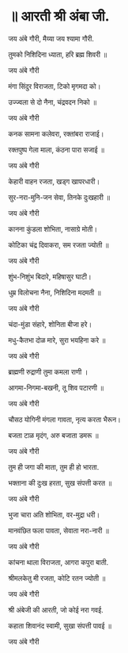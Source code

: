 # ॥ आरती श्री अंबा जी.

जय अंबे गौरी, मैय्या जय श्यामा गौरी.

तुमको निशिदिना ध्याता, हरि ब्रह्म शिवरी ॥

जय अंबे गौरी

मंगा सिंदुर विराजता, टिको मृगमदा को।

उज्ज्वला से दो नैना, चंद्रवदन निको ॥

जय अंबे गौरी

कनक सामना कलेवरा, रक्तांबरा राजाई।

रक्तपुष्प गेला माला, कंठना पारा सजाई ॥

जय अंबे गौरी

केहारी वाहन रजता, खड्ग खापरधारी।

सुर-नरा-मुनि-जन सेवा, तिनके दुःखहारी ॥

जय अंबे गौरी

कानना कुंडला शोभिता, नासाग्रे मोती।

कोटिका चंद्र दिवाकरा, सम रजता ज्योती ॥

जय अंबे गौरी

शुंभ-निशुंभ बिदारे, महिषासुर घाटी।

धुम्र विलोचना नैना, निशिदिना मदमती ॥

जय अंबे गौरी

चंदा-मुंडा संहारे, शोनिता बीजा हरे।

मधु-कैतभा दोळ मारे, सुरा भयहिना करे ॥

जय अंबे गौरी

ब्राह्मणी रुद्राणी तुमा कमला राणी ।

आगमा-निगमा-बखनी, तू शिव पटारणी ॥

जय अंबे गौरी

चौसठ योगिनी मंगला गावता, नृत्य करता भैरून।

बजता टाळ मृदंग, अरु बजाता डमरू ॥

जय अंबे गौरी

तुम ही जगा की माता, तुम ही हो भारता.

भक्ताना की दुःख हरता, सुख संपत्ती करत ॥

जय अंबे गौरी

भुजा चारा अति शोभिता, वर-मुद्रा धरी।

मानवंछित फला पावता, सेवाता नरा-नारी ॥

जय अंबे गौरी

कांचना थाला विराजता, आगरा कपुरा बाती.

श्रीमलकेतु मी रजता, कोटि रतन ज्योती ॥

जय अंबे गौरी

श्री अंबेजी की आरती, जो कोई नरा गवई.

कहाता शिवानंद स्वामी, सुखा संपत्ती पावई ॥

जय अंबे गौरी